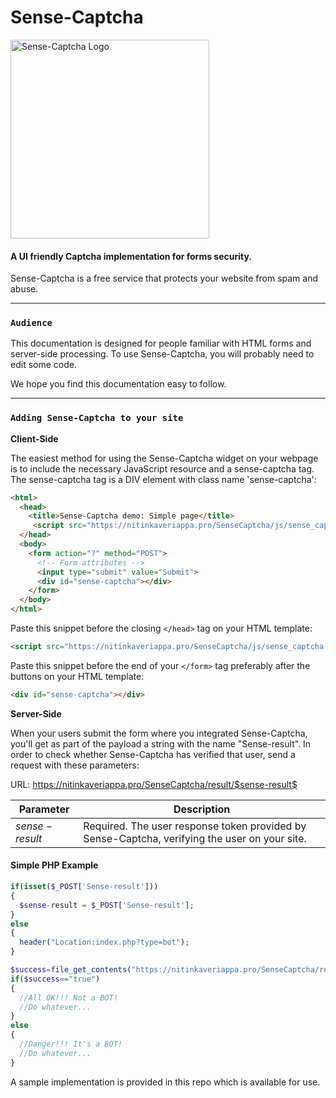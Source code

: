 # Sense-Captcha 
<img src="https://nitinkaveriappa.pro/SenseCaptcha/images/logo.svg" alt="Sense-Captcha Logo"  width="318" weight="67" />

#### A UI friendly Captcha implementation for forms security.
Sense-Captcha is a free service that protects your website from spam and abuse.

------------------------------
### `Audience`

This documentation is designed for people familiar with HTML forms and server-side processing. To use Sense-Captcha, you will probably need to edit some code.

We hope you find this documentation easy to follow.

------------------------------
### `Adding Sense-Captcha to your site`

**Client-Side**

The easiest method for using the Sense-Captcha widget on your webpage is to include the necessary JavaScript resource and a sense-captcha tag. The sense-captcha tag is a DIV element with class name 'sense-captcha':

```html
<html>
  <head>
    <title>Sense-Captcha demo: Simple page</title>
     <script src="https://nitinkaveriappa.pro/SenseCaptcha/js/sense_captcha.js"></script>
  </head>
  <body>
    <form action="?" method="POST">
      <!-- Form attributes -->
      <input type="submit" value="Submit">
      <div id="sense-captcha"></div>
    </form>
  </body>
</html>
```

Paste this snippet before the closing `</head>` tag on your HTML template:
```html
<script src="https://nitinkaveriappa.pro/SenseCaptcha/js/sense_captcha.js"></script>
```

Paste this snippet before the end of your `</form>` tag preferably after the buttons on your HTML template:
```html
<div id="sense-captcha"></div>
```

**Server-Side**

When your users submit the form where you integrated Sense-Captcha, you'll get as part of the payload a string with the name "Sense-result". In order to check whether Sense-Captcha has verified that user, send a request with these parameters:

URL: https://nitinkaveriappa.pro/SenseCaptcha/result/$sense-result$

Parameter | Description
----|---------
$sense-result$ |	Required. The user response token provided by Sense-Captcha, verifying the user on your site.

#### Simple PHP Example

```php
if(isset($_POST['Sense-result']))
{
  $sense-result = $_POST['Sense-result'];
}
else
{
  header("Location:index.php?type=bot");
}

$success=file_get_contents("https://nitinkaveriappa.pro/SenseCaptcha/result/$sense-result");
if($success=="true")
{
  //All OK!!! Not a BOT!
  //Do whatever...
}
else
{
  //Danger!!! It's a BOT!
  //Do whatever...
}
```
A sample implementation is provided in this repo which is available for use.
